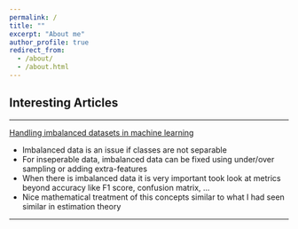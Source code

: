 ```yaml
---
permalink: /
title: ""
excerpt: "About me"
author_profile: true
redirect_from: 
  - /about/
  - /about.html
---
```


## Interesting Articles

***

[Handling imbalanced datasets in machine learning](https://towardsdatascience.com/handling-imbalanced-datasets-in-machine-learning-7a0e84220f28)

- Imbalanced data is an issue if classes are not separable
- For inseperable data, imbalanced data can be fixed using under/over sampling or adding extra-features
- When there is imbalanced data it is very important took look at metrics beyond accuracy like F1 score, confusion matrix, ...
- Nice mathematical treatment of this concepts similar to what I had seen similar in estimation theory

***
